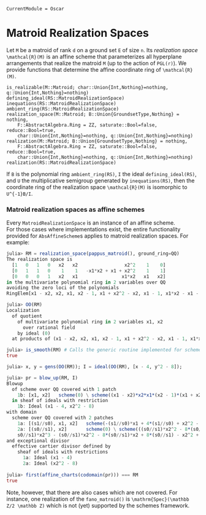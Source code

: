 ```@meta
CurrentModule = Oscar
```

# Matroid Realization Spaces


Let ``M`` be a matroid of rank ``d`` on a ground set ``E`` of size ``n``. Its
*realization space* ``\mathcal{R}(M)`` is an affine scheme that parameterizes
all hyperplane arrangements that realize the matroid ``M`` (up to the action of
``PGL(r)``).  We provide functions that determine the affine coordinate ring of
``\mathcal{R}(M)``. 


```@docs
is_realizable(M::Matroid; char::Union{Int,Nothing}=nothing, q::Union{Int,Nothing}=nothing)
defining_ideal(RS::MatroidRealizationSpace)
inequations(RS::MatroidRealizationSpace)
ambient_ring(RS::MatroidRealizationSpace)
realization_space(M::Matroid; B::Union{GroundsetType,Nothing} = nothing, 
    F::AbstractAlgebra.Ring = ZZ, saturate::Bool=false, reduce::Bool=true,
    char::Union{Int,Nothing}=nothing, q::Union{Int,Nothing}=nothing)
realization(M::Matroid; B::Union{GroundsetType,Nothing} = nothing, 
    F::AbstractAlgebra.Ring = ZZ, saturate::Bool=false, reduce::Bool=true,
    char::Union{Int,Nothing}=nothing, q::Union{Int,Nothing}=nothing)
realization(RS::MatroidRealizationSpace)
```

If ``B`` is the polynomial ring `ambient_ring(RS)`, ``I`` the ideal
`defining_ideal(RS)`, and ``U`` the multiplicative semigroup generated by
`inequations(RS)`, then the coordinate ring of the realization space
``\mathcal{R}(M)`` is isomorphic to ``U^{-1}B/I``.  

### Matroid realization spaces as affine schemes
Every `MatroidRealizationSpace` is an instance of an affine scheme.  
For those cases where implementations exist, the
entire functionality provided for `AbsAffineScheme`s applies 
to matroid realization spaces. For example:
```julia
julia> RM = realization_space(pappus_matroid(), ground_ring=QQ)
The realization space is
  [1   0   1   0   x2   x2                 x2^2    1    0]
  [0   1   1   0    1    1   -x1*x2 + x1 + x2^2    1    1]
  [0   0   0   1   x2   x1                x1*x2   x1   x2]
in the multivariate polynomial ring in 2 variables over QQ
avoiding the zero loci of the polynomials
RingElem[x1 - x2, x2, x1, x2 - 1, x1 + x2^2 - x2, x1 - 1, x1*x2 - x1 - x2^2]

julia> OO(RM)
Localization
  of quotient
    of multivariate polynomial ring in 2 variables x1, x2
      over rational field
    by ideal (0)
  at products of (x1 - x2, x2, x1, x2 - 1, x1 + x2^2 - x2, x1 - 1, x1*x2 - x1 - x2^2)

julia> is_smooth(RM) # Calls the generic routine implemented for schemes
true

julia> x, y = gens(OO(RM)); I = ideal(OO(RM), [x - 4, y^2 - 8]);

julia> pr = blow_up(RM, I)
Blowup
  of scheme over QQ covered with 1 patch
    1b: [x1, x2]   scheme(0) \ scheme((x1 - x2)*x2*x1*(x2 - 1)*(x1 + x2^2 - x2)*(x1 - 1)*(x1*x2 - x1 - x2^2))
  in sheaf of ideals with restriction
    1b: Ideal (x1 - 4, x2^2 - 8)
with domain
  scheme over QQ covered with 2 patches
    1a: [(s1//s0), x1, x2]   scheme(-(s1//s0)*x1 + 4*(s1//s0) + x2^2 - 8) \ scheme((x1 - x2)*x2*x1*(x2 - 1)*(x1 - 1)*(x1 + x2^2 - x2)*(x1*x2 - x1 - x2^2))
    2a: [(s0//s1), x2]       scheme(0) \ scheme(((s0//s1)*x2^2 - 8*(s0//s1) - x2 + 4)*x2*((s0//s1)*x2^2 - 8*(s0//s1) + 4)*(x2 - 1)*((s0//s1)*x2^2 - 8*(s0//s1) + 3)*((s0//s1)*x2^2 - 8*(s0//s1) + x2^2 - x2 + 4)*((
    s0//s1)*x2^3 - (s0//s1)*x2^2 - 8*(s0//s1)*x2 + 8*(s0//s1) - x2^2 + 4*x2 - 4))
and exceptional divisor
  effective cartier divisor defined by
    sheaf of ideals with restrictions
      1a: Ideal (x1 - 4)
      2a: Ideal (x2^2 - 8)
      
julia> first(affine_charts(codomain(pr))) === RM
true
```
Note, however, that there are also cases which are not covered. 
For instance, one realization of the `fano_matroid()` is ``\mathrm{Spec}(\mathbb Z/2 \mathbb Z)``
which is not (yet) supported by the schemes framework.

